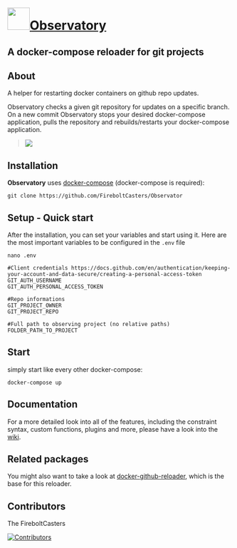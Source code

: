 <h1><a href="https://github.com/FireboltCasters/Observatory"><img src="https://raw.githubusercontent.com/FireboltCasters/Observatory/main/logo.png" width="50" heigth="50" /></a><a href="https://github.com/FireboltCasters/Observatory">Observatory</a></h1><h2> A docker-compose reloader for git projects</h2>

## About

A helper for restarting docker containers on github repo updates. 

Observatory checks a given git repository for updates on a specific branch. On a new commit Observatory stops your desired docker-compose application, pulls the repository and rebuilds/restarts your docker-compose application.

><img src="https://raw.githubusercontent.com/FireboltCasters/Observatory/main/workflow.png" />


## Installation

**Observatory** uses [docker-compose](https://docs.docker.com/compose/install/) (docker-compose is required):

```console
git clone https://github.com/FireboltCasters/Observator
```

## Setup - Quick start

After the installation, you can set your variables and start using it.
Here are the most important variables to be configured in the ```.env``` file

```console
nano .env
```

```.env
#Client credentials https://docs.github.com/en/authentication/keeping-your-account-and-data-secure/creating-a-personal-access-token
GIT_AUTH_USERNAME
GIT_AUTH_PERSONAL_ACCESS_TOKEN

#Repo informations
GIT_PROJECT_OWNER
GIT_PROJECT_REPO

#Full path to observing project (no relative paths)
FOLDER_PATH_TO_PROJECT
```

## Start

simply start like every other docker-compose:

```console
docker-compose up
```

## Documentation

For a more detailed look into all of the features, including the constraint syntax, custom functions, plugins and more, please have a look into the [wiki](https://github.com/FireboltCasters/Observatory/wiki).

## Related packages

You might also want to take a look at [docker-github-reloader](https://github.com/FireboltCasters/docker-github-reloader), which is the base for this reloader.

## Contributors

The FireboltCasters

<a href="https://github.com/FireboltCasters/docker-github-reloader"><img src="https://contrib.rocks/image?repo=FireboltCasters/docker-github-reloader" alt="Contributors" /></a>
